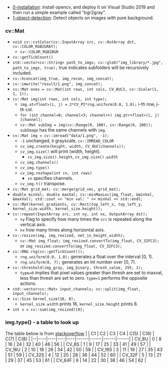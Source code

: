 ###
+ [0-installation](0-installation.md): install opencv, and deploy it on Visual Studio 2019 and then run a simple example called "bgr2gray".
+ [1-object-detection](1-object-detection): Detect objects on images with pure background.
### cv::Mat
+ `void cv::cvtColor(cv::InputArray src, cv::OutArray dst, cv::COLOR_RGB2GRAY);`
  + `cv::COLOR_RGB2BGR`
+ `cv::getTickCount()`
+ `std::vector<cv::String> path_to_imgs; cv::glob("img_library/*.jpg", path_to_imgs, true);` true indicates subfolders will be recursively included.
+ `cv::hconcat(img_true, img_recon, img_concat);`
+ `cv::imwrite("result/1.png", img_concat);`
+ `cv::Mat ones = cv::Mat(int rows, int cols, CV_8UC3, cv::Scalar(1, 1, 1));`
+ `cv::Mat img(int rows, int cols, int type);`
  + `img.at<float>(i, j) = 2*CV_PI*rng.uniform(0.0, 1.0);` i-th row, j-th col.
  + `for (int channel=0; channel<3; channel++) img.ptr<float>(i, j)[channel];`
  + `cv::Mat subImg = img(cv::Range(0, 100), cv::Range(0, 100));` `subImage` has the same channels with `img`.
+ `cv::Mat img = cv::imread("data/1.png", -1);`
  + `-1` unchanged, `0` grayscale, `cv::IMREAD_COLOR`
  + `cv_img.create(height, width, CV_8UC(channels));`
  + `cv_img.size()` will print (width, height).
    + `cv_img.size().height`, `cv_img.size().width`
  + `cv_img.channels()`
  + `cv_img.type()`
  + `cv_img.reshape(int cn, int rows)`
    + `cn` specifies channels.
  + `cv_img.t()` transpose.
+ `cv::Mat grid_mat; cv::merge(grid_vec, grid_mat);`
+ `double minVal; double maxVal; cv::minMaxLoc(img_float, &minVal, &maxVal); std::cout << "min val: " << minVal << std::endl;`
+ `cv::Mat(kernel_gradients, cv::Rect(top_left_x, top_left_y, kernel_size.width, kernel_size.height));`
+ `cv::repeat(InputArray src, int ny, int nx, OutputArray dst);`
  + `ny` Flag to specify how many times the `src` is repeated along the vertical axis.
  + `nx` how many times along horizontal axis.
+ `cv::resize(img, img_resized, net_in_height_width);`
  + `cv::Mat img_float; img_resized.convertTo(img_float, CV_32FC3);` or `img_resized.convertTo(img_float, CV_32FC3);`
+ `cv::RNG rng(cv::getTickCount());`
  + `rng.uniform(0.0, 1.0);` generates a float over the interval [0, 1).
  + `rng.uniform(0, 7);` generates an int number over [0, 7).
+ `cv::threshold(img_gray, img_binary, thresh_value, 255, 1);`
  + `type=0` implies that pixel values greater than thresh are set to maxval, less than thresh are set to zero. `type=1` performs the opposite actions.
+ `std::vector<cv::Mat> input_channels; cv::split(img_float, input_channels);`
+ `cv::Size kernel_size(16, 8);`
  + `kernel_size.width` prints 16, `kernel_size.height` prints 8.
+ `int s = cv::sum(img_resized)[0];`
### img.type() - a table to look up
The table below is from [stackoverflow](https://stackoverflow.com/questions/10167534/how-to-find-out-what-type-of-a-mat-object-is-with-mattype-in-opencv/39780825#39780825)
|  | C1 | C2 | C3 | C4 | C(5) | C(6) | C(7) | C(8) |
|--|----|----|----|----|------|------|------|------|
| CV_8U | 0 | 8 | 16 | 24 | 32 | 40 | 48 | 56 |
| CV_8S | 1 | 9 | 17 | 25 | 33 | 41 | 49 | 57 |
| CV_16U | 2 | 10 | 18 | 26 | 34 | 42 | 50 | 58 |
| CV_16S | 3 | 11 | 19 | 27 | 35 | 43 | 51 | 59 |
| CV_32S | 4 | 12 | 20 | 28 | 36 | 44 | 52 | 60 |
| CV_32F | 5 | 13 | 21 | 29 | 37 | 45 | 53 | 61 |
| CV_64F | 6 | 14 | 22 | 30 | 38 | 46 | 54 | 62 |
